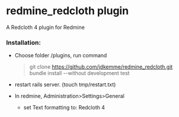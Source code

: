 # redmine_redcloth plugin
A Redcloth 4 plugin for Redmine

### Installation:

- Choose folder /plugins, run command

    >git clone https://github.com/jdkemme/redmine_redcloth.git   
    >bundle install --without development test

- restart rails server. (touch tmp/restart.txt)
- In redmine, Administration>Settings>General
	- set Text formatting to: Redcloth 4

